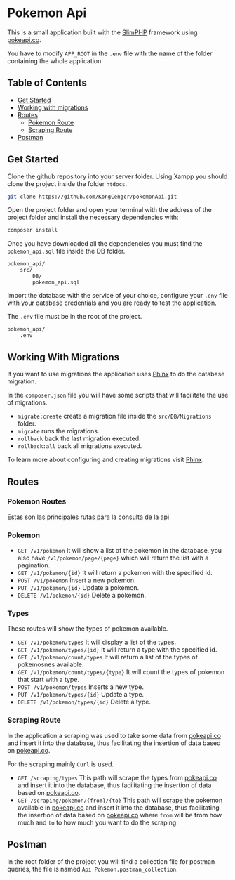 # Pokemon Api

This is a small application built with the [SlimPHP](https://www.slimframework.com/) framework using [pokeapi.co](https://pokeapi.co/).

You have to modify `APP_ROOT` in the `.env` file with the name of the folder containing the whole application.

## Table of Contents

- [Get Started](#get-started)
- [Working with migrations](#working-with-migrations)
- [Routes](#routes)
  - [Pokemon Route](#pokemon-route)
  - [Scraping Route](#scraping-route)
- [Postman](#postman)

## Get Started

Clone the github repository into your server folder.
Using Xampp you should clone the project inside the folder `htdocs`.

```sh
git clone https://github.com/KongCengcr/pokemonApi.git
```

Open the project folder and open your terminal with the address of the project folder and install the necessary dependencies with:

```sh
composer install
```

Once you have downloaded all the dependencies you must find the `pokemon_api.sql` file inside the DB folder.

```
pokemon_api/
    src/
        DB/
        pokemon_api.sql
```

Import the database with the service of your choice, configure your `.env` file with your database credentials and you are ready to test the application.

The `.env` file must be in the root of the project.

```
pokemon_api/
    .env
```

## Working With Migrations

If you want to use migrations the application uses [Phinx](https://phinx.org/) to do the database migration.

In the `composer.json` file you will have some scripts that will facilitate the use of migrations.

- `migrate:create` create a migration file inside the `src/DB/Migrations` folder.
- `migrate` runs the migrations.
- `rollback` back the last migration executed.
- `rollback:all` back all migrations executed.

To learn more about configuring and creating migrations visit [Phinx](https://phinx.org/).

## Routes

### Pokemon Routes

Estas son las principales rutas para la consulta de la api

### Pokemon

- `GET /v1/pokemon` It will show a list of the pokemon in the database, you also have `/v1/pokemon/page/{page}` which will return the list with a pagination.
- `GET /v1/pokemon/{id}` It will return a pokemon with the specified id.
- `POST /v1/pokemon` Insert a new pokemon.
- `PUT /v1/pokemon/{id}` Update a pokemon.
- `DELETE /v1/pokemon/{id}` Delete a pokemon.

### Types

These routes will show the types of pokemon available.

- `GET /v1/pokemon/types` It will display a list of the types.
- `GET /v1/pokemon/types/{id}` It will return a type with the specified id.
- `GET /v1/pokemon/count/types` It will return a list of the types of pokemosnes available.
- `GET /v1/pokemon/count/types/{type}` It will count the types of pokemon that start with a type.
- `POST /v1/pokemon/types` Inserts a new type.
- `PUT /v1/pokemon/types/{id}` Update a type.
- `DELETE /v1/pokemon/types/{id}` Delete a type.

### Scraping Route

In the application a scraping was used to take some data from [pokeapi.co](https://pokeapi.co/) and insert it into the database, thus facilitating the insertion of data based on [pokeapi.co](https://pokeapi.co/).

For the scraping mainly `Curl` is used.

- `GET /scraping/types` This path will scrape the types from [pokeapi.co](https://pokeapi.co/) and insert it into the database, thus facilitating the insertion of data based on [pokeapi.co](https://pokeapi.co/).
- `GET /scraping/pokemon/{from}/{to}` This path will scrape the pokemon available in [pokeapi.co](https://pokeapi.co/) and insert it into the database, thus facilitating the insertion of data based on [pokeapi.co](https://pokeapi.co/) where `from` will be from how much and `to` to how much you want to do the scraping.

## Postman

In the root folder of the project you will find a collection file for postman queries, the file is named `Api Pokemon.postman_collection`.
